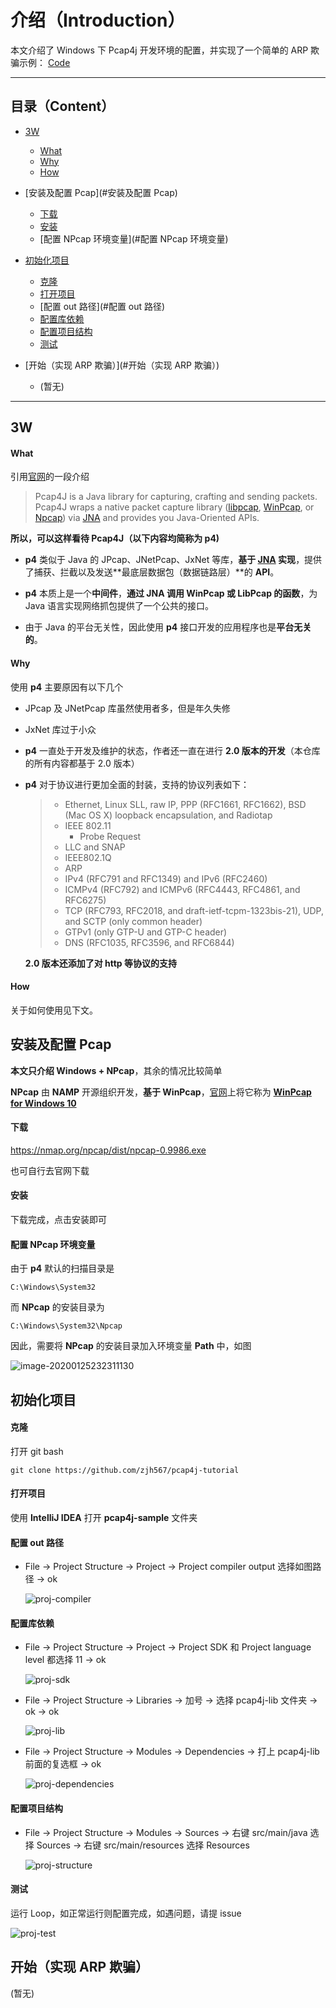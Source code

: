 介绍（Introduction）
======

本文介绍了 Windows 下 Pcap4j 开发环境的配置，并实现了一个简单的 ARP 欺骗示例： [Code]()

****

目录（Content）
----------

* [3W](#3W)
  * [What](#What)
  * [Why](#Why)
  * [How](#How)

* [安装及配置 Pcap](#安装及配置 Pcap)
  * [下载](#下载)
  * [安装](#安装)
  * [配置 NPcap 环境变量](#配置 NPcap 环境变量)
* [初始化项目](#初始化项目)
  * [克隆](#克隆)
  * [打开项目](#打开项目)
  * [配置 out 路径](#配置 out 路径)
  * [配置库依赖](#配置库依赖)
  * [配置项目结构](#配置项目结构)
  * [测试](#测试)
* [开始（实现 ARP 欺骗）](#开始（实现 ARP 欺骗）)
  * (暂无)

****

3W
----------

#### What ####

引用[官网](https://www.pcap4j.org/)的一段介绍

> Pcap4J is a Java library for capturing, crafting and sending packets. Pcap4J wraps a native packet capture library ([libpcap](http://www.tcpdump.org/), [WinPcap](http://www.winpcap.org/), or [Npcap](https://github.com/nmap/npcap)) via [JNA](https://github.com/twall/jna) and provides you Java-Oriented APIs.

**所以，可以这样看待 Pcap4J（以下内容均简称为 p4)**

- **p4** 类似于 Java 的 JPcap、JNetPcap、JxNet 等库，**基于 [JNA](https://github.com/twall/jna) 实现**，提供了捕获、拦截以及发送**最底层数据包（数据链路层）**的 **API**。

- **p4** 本质上是一个**中间件**，**通过 JNA 调用 WinPcap 或 LibPcap 的函数**，为 Java 语言实现网络抓包提供了一个公共的接口。

- 由于 Java 的平台无关性，因此使用 **p4**  接口开发的应用程序也是**平台无关的**。

#### Why ####

使用 **p4** 主要原因有以下几个

- JPcap 及 JNetPcap 库虽然使用者多，但是年久失修

- JxNet 库过于小众

- **p4** 一直处于开发及维护的状态，作者还一直在进行 **2.0 版本的开发**（本仓库的所有内容都基于 2.0 版本）

- **p4** 对于协议进行更加全面的封装，支持的协议列表如下：

  > - Ethernet, Linux SLL, raw IP, PPP (RFC1661, RFC1662), BSD (Mac OS X) loopback encapsulation, and Radiotap
  > - IEEE 802.11
  >   - Probe Request
  > - LLC and SNAP
  > - IEEE802.1Q
  > - ARP
  > - IPv4 (RFC791 and RFC1349) and IPv6 (RFC2460)
  > - ICMPv4 (RFC792) and ICMPv6 (RFC4443, RFC4861, and RFC6275)
  > - TCP (RFC793, RFC2018, and draft-ietf-tcpm-1323bis-21), UDP, and SCTP (only common header)
  > - GTPv1 (only GTP-U and GTP-C header)
  > - DNS (RFC1035, RFC3596, and RFC6844)

  **2.0 版本还添加了对 http 等协议的支持**

#### How ####

关于如何使用见下文。

安装及配置 Pcap
----------

**本文只介绍 Windows + NPcap**，其余的情况比较简单

**NPcap** 由 **NAMP** 开源组织开发，**基于 WinPcap**，[官网](https://nmap.org/npcap/)上将它称为 [**WinPcap for Windows 10**](https://nmap.org/npcap/windows-10.html)

#### 下载 ####

https://nmap.org/npcap/dist/npcap-0.9986.exe

也可自行去官网下载

#### 安装 ####

下载完成，点击安装即可

#### 配置 NPcap 环境变量 ####

由于 **p4** 默认的扫描目录是

```
C:\Windows\System32
```

而 **NPcap** 的安装目录为

```
C:\Windows\System32\Npcap
```

因此，需要将 **NPcap** 的安装目录加入环境变量 **Path** 中，如图

![image-20200125232311130](1-begin.assets/npcap-env.png)

初始化项目
----------

#### 克隆 ####

打开 git bash

```
git clone https://github.com/zjh567/pcap4j-tutorial
```

#### 打开项目 ####

使用 **IntelliJ IDEA** 打开 **pcap4j-sample** 文件夹

#### 配置 out 路径 ####

- File -> Project Structure -> Project -> Project compiler output 选择如图路径 -> ok

  ![proj-compiler](1-begin.assets/proj-compiler.png)

#### 配置库依赖 ####

- File -> Project Structure -> Project -> Project SDK 和 Project language level 都选择 11 -> ok

  ![proj-sdk](1-begin.assets/proj-sdk.png)

- File -> Project Structure -> Libraries -> 加号 -> 选择 pcap4j-lib 文件夹 -> ok -> ok

  ![proj-lib](1-begin.assets/proj-lib.png)
  
- File -> Project Structure ->  Modules -> Dependencies -> 打上 pcap4j-lib 前面的复选框 -> ok

  ![proj-dependencies](1-begin.assets/proj-dependencies.png)

#### 配置项目结构 ####

- File -> Project Structure -> Modules -> Sources -> 右键 src/main/java 选择 Sources -> 右键 src/main/resources 选择 Resources 

  ![proj-structure](1-begin.assets/proj-structure.png)

#### 测试 ####

运行 Loop，如正常运行则配置完成，如遇问题，请提 issue

![proj-test](1-begin.assets/proj-test.png)

开始（实现 ARP 欺骗）
----------

(暂无)